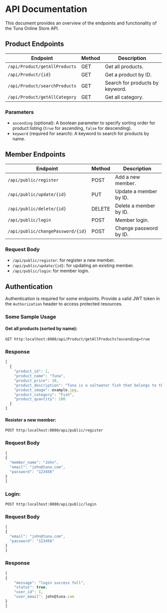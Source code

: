 # API Documentation

This document provides an overview of the endpoints and functionality of the Tuna Online Store API.

## Product Endpoints

| Endpoint                     | Method | Description                     |
| ---------------------------- | ------ |---------------------------------|
| `/api/Product/getAllProducts`| GET    | Get all products.               |
| `/api/Product/{id}`          | GET    | Get a product by ID.            |
| `/api/Product/searchProducts` | GET    | Search for products by keyword. |
| `/api/Product/getAllCategory` | GET    | Get all category.               |

 
### Parameters

- `ascending` (optional): A boolean parameter to specify sorting order for product listing (`true` for ascending, `false` for descending).
- `keyword` (required for search): A keyword to search for products by name.
## Member Endpoints

| Endpoint                      | Method | Description            |
| ------------------------------ | ------ |------------------------|
| `/api/public/register`         | POST   | Add a new member.      |
| `/api/public/update/{id}`      | PUT    | Update a member by ID. |
| `/api/public/delete/{id}`      | DELETE | Delete a member by ID. |
| `/api/public/login`            | POST   | Member login.          |
| `/api/public/changePassword/{id}`            | POST   | Change password by ID. |

### Request Body

- `/api/public/register`:  for register a new member.
- `/api/public/update/{id}`:  for updating an existing member.
- `/api/public/login`:  for member login.

## Authentication

Authentication is required for some endpoints. Provide a valid JWT token in the `Authorization` header to access protected resources.

### Some Sample Usage
#### Get all products (sorted by name):

```http
GET http:localhost:8080/api/Product/getAllProducts?ascending=true
```
### Response

```javascript
[
  {
    "product_id": 1,
    "product_name": "Tuna",
    "product_price": 10,
    "product_description": "Tuna is a saltwater fish that belongs to the tribe Thunnini, a subgrouping of the Scombridae family. The Thunnini comprise 15 species across five genera, the sizes of which vary greatly, ranging from the bullet tuna up to the Atlantic bluefin tuna.",
    "product_image": example.jpg,
    "product_category": "Fish",
    "product_quantity": 100
  }
]
```

#### Resister a new member:

```http
POST http:localhost:8080/api/public/register
```
### Request Body

```javascript
[
{
  "member_name": "John",
  "email": "john@tuna.com",
  "password": "123456"
}
]
```
### Login:

```http
POST http:localhost:8080/api/public/login
```
### Request Body

```javascript
[
{
  "email": "john@tuna.com",
  "password": "123456"
}
]
```
### Response

```javascript
[
{
    "message": "login success full",
    "status": true,
    "user_id": 1,
    "user_email": john@tuna.com
}
]
```
